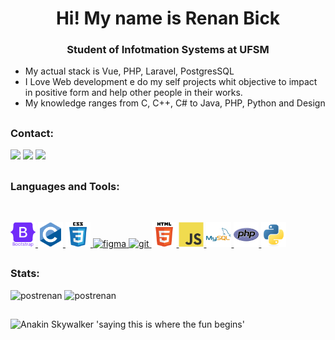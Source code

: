 <h1 align="center">Hi! My name is Renan Bick</h1>
<h3 align="center">Student of Infotmation Systems at UFSM</h3>

<ul>
  <li>My actual stack is Vue, PHP, Laravel, PostgresSQL</li>
  <li>I Love Web development e do my self projects whit objective to impact in positive form and help other people in their works.</li>
  <li>My knowledge ranges from C, C++, C# to Java, PHP, Python and Design</li>
</ul>

##

<h3 align="left">Contact:</h3>
<p align="left">
  <div>
    <a href="https://instagram.com/bickrenan" target="_blank"><img src="https://img.shields.io/badge/-Instagram-%23E4405F?style=for-the-badge&logo=instagram&logoColor=white" target="_blank"></a>
    <a href = "mailto:renanbickdev@gmail.com"><img src="https://img.shields.io/badge/Gmail-D14836?style=for-the-badge&logo=gmail&logoColor=white" target="_blank"></a>
    <a href="https://www.linkedin.com/in/renan-vinicius-nikodem-bick/" target="_blank"><img src="https://img.shields.io/badge/-LinkedIn-%230077B5?style=for-the-badge&logo=linkedin&logoColor=white" target="_blank"></a>   
  </div>
</p>


##
  
<h3 align="left">Languages and Tools:</h3>
<div style="display: inline_block"><br>
<p align="left"> 
  <a href="https://getbootstrap.com" target="_blank" rel="noreferrer"> <img src="https://raw.githubusercontent.com/devicons/devicon/master/icons/bootstrap/bootstrap-plain-wordmark.svg" alt="bootstrap" width="40" height="40"/> </a>
  <a href="https://www.cprogramming.com/" target="_blank" rel="noreferrer"> <img src="https://raw.githubusercontent.com/devicons/devicon/master/icons/c/c-original.svg" alt="c" width="40" height="40"/> </a>
  <a href="https://www.w3schools.com/css/" target="_blank" rel="noreferrer"> <img src="https://raw.githubusercontent.com/devicons/devicon/master/icons/css3/css3-original-wordmark.svg" alt="css3" width="40" height="40"/> </a>
  <a href="https://www.figma.com/" target="_blank" rel="noreferrer"> <img src="https://www.vectorlogo.zone/logos/figma/figma-icon.svg" alt="figma" width="40" height="40"/> </a>
  <a href="https://git-scm.com/" target="_blank" rel="noreferrer"> <img src="https://www.vectorlogo.zone/logos/git-scm/git-scm-icon.svg" alt="git" width="40" height="40"/> </a> 
  <a href="https://www.w3.org/html/" target="_blank" rel="noreferrer"> <img src="https://raw.githubusercontent.com/devicons/devicon/master/icons/html5/html5-original-wordmark.svg" alt="html5" width="40" height="40"/> </a>
  <a href="https://developer.mozilla.org/en-US/docs/Web/JavaScript" target="_blank" rel="noreferrer"> <img src="https://raw.githubusercontent.com/devicons/devicon/master/icons/javascript/javascript-original.svg" alt="javascript" width="40" height="40"/> </a>
  <a href="https://www.mysql.com/" target="_blank" rel="noreferrer"> <img src="https://raw.githubusercontent.com/devicons/devicon/master/icons/mysql/mysql-original-wordmark.svg" alt="mysql" width="40" height="40"/> </a>
  <a href="https://www.php.net" target="_blank" rel="noreferrer"> <img src="https://raw.githubusercontent.com/devicons/devicon/master/icons/php/php-original.svg" alt="php" width="40" height="40"/> </a> 
  <a href="https://www.python.org" target="_blank" rel="noreferrer"> <img src="https://raw.githubusercontent.com/devicons/devicon/master/icons/python/python-original.svg" alt="python" width="40" height="40"/> </a> </p>


##
  
<h3 align="left">Stats:</h3>
<p align="left">
  <img width="300em" src="https://github-readme-stats.vercel.app/api/top-langs?username=postrenan&show_icons=true&locale=en&layout=compact" alt="postrenan" />
  <img width="400em" src="https://github-readme-stats.vercel.app/api?username=postrenan&show_icons=true&locale=en" alt="postrenan" />
</p>

##

<div style="display: inline_block">
  <img width="200em" height="200em" alt="Anakin Skywalker 'saying this is where the fun begins'" src="https://c.tenor.com/ku-YBrMe4gYAAAAC/anakin-this-is-where-the-fun-begins.gif">
</div>

